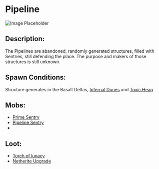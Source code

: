 ﻿# Pipeline
![Image Placeholder](https://static.miraheze.org/stardustlabswiki/b/b4/Pipeline.png)

## Description:
The Pipelines are abandoned, randomly generated structures, filled with Sentries, still defending the place. The purpose and makers of those structures is still unknown. 

## Spawn Conditions:
Structure generates in the Basalt Deltas, [Infernal Dunes](https://officiallysp.net/pokeywiki/Nether_Biomes/infernaldunes.html) and [Toxic Heap](https://officiallysp.net/pokeywiki/Nether_Biomes/toxicheap.html)

## Mobs:
- [Prime Sentry](primesentry)
- [Pipeline Sentry](https://officiallysp.net/pokeywiki/Nether_Mobs/pipelinesentry)
- 
## Loot:
- [Torch of lunacy](torchoflunacy)
- [Netherite Upgrade](netheriteupgrade)
